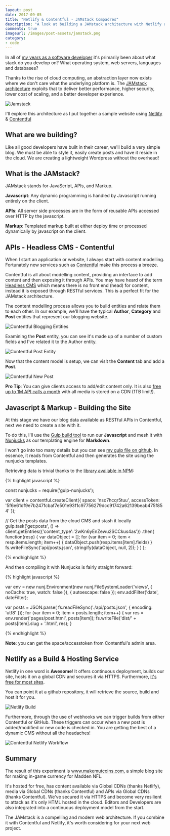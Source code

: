 ```yaml
---
layout: post
date: 2017-09-05
title: "Netlify & Contentful - JAMstack Compadres"
description: "A look at building a JAMstack architecture with Netlify and Contentful to construct a highly performant and secure website."
comments: true
imageurl: /images/post-assets/jamstack.png
category: 
- code
---
```


In all of [my years as a software developer](/resume) it's primarily been about what stack do you develop on? What operating system, web servers, languages and databases? 

Thanks to the rise of cloud computing, an abstraction layer now exists where we don't care what the underlying platform is. The [JAMstack architecture](https://jamstack.org/) exploits that to deliver better performance, higher security, lower cost of scaling, and a better developer experience.

![Jamstack](/images/post-assets/jamstack.png)

I'll explore this architecture as I put together a sample website using [Netlify](http://www.netlify.com) & [Contentful](https://www.contentful.com) 

<!--more-->

## What are we building? 

Like all good developers have built in their career, we'll build a very simple blog. We must be able to style it, easily create posts and have it reside in the cloud. We are creating a lightweight Wordpress without the overhead!

## What is the JAMstack?

JAMstack stands for JavaScript, APIs, and Markup. 

__Javascript__: Any dynamic programming is handled by Javascript running entirely on the client. 

__APIs__: All server side processes are in the form of reusable APIs accessed over HTTP by the javascript.

__Markup__: Templated markup built at either deploy time or processed dynamically by javascript on the client. 

## APIs - Headless CMS - Contentful

When I start an application or website, I always start with content modelling. Fortunately new services such as [Contentful](https://www.contentful.com/) make this process a breeze. 

Contentful is all about modelling content, providing an interface to add content and then exposing it through APIs. You may have heard of the term [Headless CMS](https://www.contentful.com/r/knowledgebase/headless-and-decoupled-cms/) which means there is no front end (head) for content, instead it is exposed through RESTful services. This is a perfect fit for the JAMstack architecture.

The content modelling process allows you to build entities and relate them to each other. In our example, we'll have the typical __Author__, __Category__ and __Post__ entities that represent our blogging website.

![Contentful Blogging Entities](/images/post-assets/contentful-entities.png)

Examining the __Post__ entity, you can see it's made up of a number of custom fields and I've related it to the Author entity.

![Contentful Post Entity](/images/post-assets/contentful-post.png)

Now that the content model is setup, we can visit the __Content__ tab and add a __Post__. 

![Contentful New Post](/images/post-assets/contentful-new-post.png)

__Pro Tip__: You can give clients access to add/edit content only. It is also [free up to 1M API calls a month](https://www.contentful.com/pricing/) with all media is stored on a CDN (1TB limit!).

## Javascript & Markup - Building the Site

At this stage we have our blog data available as RESTful APIs in Contentful, next we need to create a site with it. 

To do this, I'll use the [Gulp build tool](https://gulpjs.com/) to run our __Javascript__ and mesh it with [Nunjucks](https://mozilla.github.io/nunjucks/) as our templating engine for __Markdown__. 

I won't go into too many details but you can see [my gulp file on github](https://github.com/sjmcculloch/mutcoins/blob/master/gulpfile.js). In essence, it reads from Contentful and then generates the site using the nunjucks templates.  

Retrieving data is trivial thanks to the [library available in NPM](https://www.npmjs.com/package/contentful-management):

{% highlight javascript %}

const nunjucks = require('gulp-nunjucks');

var client = contentful.createClient({
  space: 'nso7hcqr5tuu', 
  accessToken: '5f6e61df9e7b247fcbaf7e501e93f1c97756279dcc91742a62139beab475f854'
});

// Get the posts data from the cloud CMS and stash it locally
gulp.task('get:posts', () =>
  client.getEntries({'content_type':'2wKn6yEnZewu2SCCkus4as'})
    .then(
      function(resp) {
        var dataObject = [];
        for (var item = 0; item < resp.items.length; item++) {
          dataObject.push(resp.items[item].fields)
        }
        fs.writeFileSync('api/posts.json', stringify(dataObject, null, 2)); 
      }
    )
);

{% endhighlight %}

And then compiling it with Nunjucks is fairly straight forward:

{% highlight javascript %}

var env = new nunj.Environment(new nunj.FileSystemLoader('views', { noCache: true, watch: false }), { autoescape: false }); 
env.addFilter('date', dateFilter);

var posts = JSON.parse( fs.readFileSync('./api/posts.json', { encoding: 'utf8' }));
for (var item = 0; item < posts.length; item++) {
	var res = env.render('pages/post.html', posts[item]);
	fs.writeFile('dist/' + posts[item].slug + '.html', res);
}

{% endhighlight %}

__Note__: you can get the space/accesstoken from Contentful's admin area.

## Netlify as a Build & Hosting Service

Netlify in one word is __Awesome__! It offers continuous deployment, builds our site, hosts it on a global CDN and secures it via HTTPS. Furthermore, [it's free for most sites](https://www.netlify.com/pricing/). 

You can point it at a github repository, it will retrieve the source, build and host it for you. 

![Netlify Build](/images/post-assets/netlify-build.png)

Furthermore, through the use of webhooks we can trigger builds from either Contentful or GitHub. These triggers can occur when a new post is added/modified or new code is checked in. You are getting the best of a dynamic CMS without all the headaches! 

![Contentful Netlify Workflow](/images/post-assets/contentful-netlify-workflow.svg)

## Summary

The result of this experiment is www.makemutcoins.com, a simple blog site for making in-game currency for Madden NFL. 

It's hosted for free, has content available via Global CDNs (thanks Netlify), media via Global CDNs (thanks Contentful) and APIs via Global CDNs (thanks Contentful). We've secured it via HTTPS and become very resilient to attack as it's only HTML hosted in the cloud. Editors and Developers are also integrated into a continuous deployment model from the start. 

The JAMstack is a compelling and modern web architecture. If you combine it with Contentful and Netlify, it's worth considering for your next web project.



